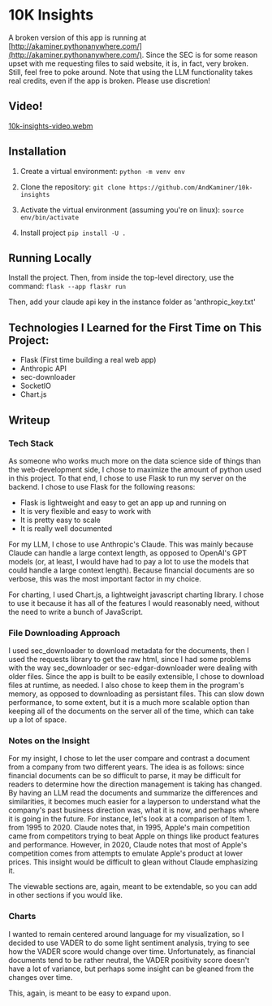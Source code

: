 # 10K Insights

A broken version of this app is running at [http://akaminer.pythonanywhere.com/](http://akaminer.pythonanywhere.com/). Since the SEC is for some reason upset with me requesting files to said website,
it is, in fact, very broken. Still, feel free to poke around. Note that using the LLM functionality takes real credits, even if the app is broken. Please use discretion!

## Video!

[10k-insights-video.webm](https://github.com/AndKaminer/10k-insights/assets/94922098/4b515f24-8afe-4035-864f-fb1e8d281590)


## Installation

1. Create a virtual environment:
`
python -m venv env
`

2. Clone the repository:
`
git clone https://github.com/AndKaminer/10k-insights
`

3. Activate the virtual environment (assuming you're on linux):
`
source env/bin/activate
`

4. Install project
`
pip install -U .
`


## Running Locally

Install the project. Then, from inside the top-level directory, use the command:
`
flask --app flaskr run
`

Then, add your claude api key in the instance folder as 'anthropic_key.txt'

## Technologies I Learned for the First Time on This Project:
- Flask (First time building a real web app)
- Anthropic API
- sec-downloader
- SocketIO
- Chart.js

## Writeup

### Tech Stack

As someone who works much more on the data science side of things than the web-development side,
I chose to maximize the amount of python used in this project.
To that end, I chose to use Flask to run my server on the backend.
I chose to use Flask for the following reasons:
- Flask is lightweight and easy to get an app up and running on
- It is very flexible and easy to work with
- It is pretty easy to scale
- It is really well documented

For my LLM, I chose to use Anthropic's Claude. This was mainly because Claude can handle
a large context length, as opposed to OpenAI's GPT models (or, at least, I would have had to pay a lot
to use the models that could handle a large context length).
Because financial documents are so verbose, this was the most important factor in my choice.

For charting, I used Chart.js, a lightweight javascript charting library. I chose to use
it because it has all of the features I would reasonably need, without the need to write
a bunch of JavaScript.

### File Downloading Approach
I used sec_downloader to download metadata for the documents, then I used the requests library to get the raw html,
since I had some problems with the way sec_downloader or sec-edgar-downloader were dealing with older files.
Since the app is built to be easily extensible, I chose to download files at runtime, as needed.
I also chose to keep them in the program's memory, as opposed to downloading as persistant files.
This can slow down performance, to some extent, but it is a much more scalable option than
keeping all of the documents on the server all of the time, which can take up a lot of space.

### Notes on the Insight
For my insight, I chose to let the user compare and contrast a document from a company from two different years.
The idea is as follows: since financial documents can be so difficult to parse, it may be difficult for readers
to determine how the direction management is taking has changed. By having an LLM read the documents 
and summarize the differences and similarities, it becomes much easier for a layperson to understand
what the company's past business direction was, what it is now, and perhaps where it is going in the future.
For instance, let's look at a comparison of Item 1. from 1995 to 2020. Claude notes that, in 1995, Apple's
main competition came from competitors trying to beat Apple on things like product features and performance.
However, in 2020, Claude notes that most of Apple's competition comes from attempts to emulate
Apple's product at lower prices. This insight would be difficult to glean without Claude emphasizing it.

The viewable sections are, again, meant to be extendable, so you can add in other sections if you would like.

### Charts
I wanted to remain centered around language for my visualization, so I decided to use VADER to do some light
sentiment analysis, trying to see how the VADER score would change over time. Unfortunately, as financial documents
tend to be rather neutral, the VADER positivity score doesn't have a lot of variance, but perhaps some insight can
be gleaned from the changes over time.

This, again, is meant to be easy to expand upon.
